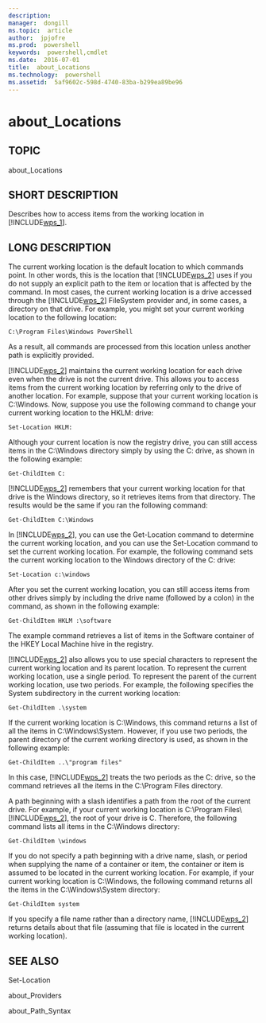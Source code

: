 ```yaml
---
description:  
manager:  dongill
ms.topic:  article
author:  jpjofre
ms.prod:  powershell
keywords:  powershell,cmdlet
ms.date:  2016-07-01
title:  about_Locations
ms.technology:  powershell
ms.assetid:  5af9602c-598d-4740-83ba-b299ea89be96
---
```


# about_Locations
## TOPIC  
 about\_Locations  
  
## SHORT DESCRIPTION  
 Describes how to access items from the working location in [!INCLUDE[wps_1]()].  
  
## LONG DESCRIPTION  
 The current working location is the default location to which commands point. In other words, this is the location that [!INCLUDE[wps_2]()] uses if you do not supply an explicit path to the item or location that is affected by the command. In most cases, the current working location is a drive accessed through the [!INCLUDE[wps_2]()] FileSystem provider and, in some cases, a directory on that drive. For example, you might set your current working location to the following location:  
  
```  
C:\Program Files\Windows PowerShell  
```  
  
 As a result, all commands are processed from this location unless another path is explicitly provided.  
  
 [!INCLUDE[wps_2]()] maintains the current working location for each drive even when the drive is not the current drive. This allows you to access items from the current working location by referring only to the drive of another location. For example, suppose that your current working location is C:\\Windows. Now, suppose you use the following command to change your current working location to the HKLM: drive:  
  
```  
Set-Location HKLM:  
```  
  
 Although your current location is now the registry drive, you can still access items in the C:\\Windows directory simply by using the C: drive, as shown in the following example:  
  
```  
Get-ChildItem C:  
```  
  
 [!INCLUDE[wps_2]()] remembers that your current working location for that drive is the Windows directory, so it retrieves items from that directory. The results would be the same if you ran the following command:  
  
```  
Get-ChildItem C:\Windows  
```  
  
 In [!INCLUDE[wps_2]()], you can use the Get\-Location command to determine the current working location, and you can use the Set\-Location command to set the current working location. For example, the following command sets the current working location to the Windows directory of the C: drive:  
  
```  
Set-Location c:\windows  
```  
  
 After you set the current working location, you can still access items from other drives simply by including the drive name \(followed by a colon\) in the command, as shown in the following example:  
  
```  
Get-ChildItem HKLM :\software  
```  
  
 The example command retrieves a list of items in the Software container of the HKEY Local Machine hive in the registry.  
  
 [!INCLUDE[wps_2]()] also allows you to use special characters to represent the current working location and its parent location. To represent the current working location, use a single period. To represent the parent of the current working location, use two periods. For example, the following specifies the System subdirectory in the current working location:  
  
```  
Get-ChildItem .\system  
```  
  
 If the current working location is C:\\Windows, this command returns a list of all the items in C:\\Windows\\System. However, if you use two periods, the parent directory of the current working directory is used, as shown in the following example:  
  
```  
Get-ChildItem ..\"program files"  
```  
  
 In this case, [!INCLUDE[wps_2]()] treats the two periods as the C: drive, so the command retrieves all the items in the C:\\Program Files directory.  
  
 A path beginning with a slash identifies a path from the root of the current drive. For example, if your current working location is C:\\Program Files\\[!INCLUDE[wps_2]()], the root of your drive is C. Therefore, the following command lists all items in the C:\\Windows directory:  
  
```  
Get-ChildItem \windows  
```  
  
 If you do not specify a path beginning with a drive name, slash, or period when supplying the name of a container or item, the container or item is assumed to be located in the current working location. For example, if your current working location is C:\\Windows, the following command returns all the items in the C:\\Windows\\System directory:  
  
```  
Get-ChildItem system  
```  
  
 If you specify a file name rather than a directory name, [!INCLUDE[wps_2]()] returns details about that file \(assuming that file is located in the current working location\).  
  
## SEE ALSO  
 Set\-Location  
  
 about\_Providers  
  
 about\_Path\_Syntax

